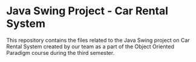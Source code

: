 # Java Swing Project - Car Rental System

This repository contains the files related to the Java Swing project on Car Rental System created by our team as a part of the Object Oriented Paradigm course during the third semester.
